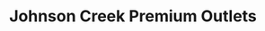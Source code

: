 ---
title: "Johnson Creek Premium Outlets"
url: /johnson-creek/johnson-creek-premium-outlets/
shop: Einkaufszentrum
---